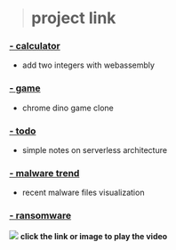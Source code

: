 > # project link

<!-- [![](/​/1.png)](https://lignah.me/web_assembly) -->
### [- calculator](https://lignah.me/web_assembly)
- add two integers with webassembly
### [- game](https://lignah.me/game-cactus_jumping)
- chrome dino game clone
### [- todo](https://lignah.me/todo)
- simple notes on serverless architecture
### [- malware trend](https://lignah.me/malware_trend)
- recent malware files visualization
### [- ransomware](https://youtu.be/SBxirYCC0t0)
[![](/​/xxxsomware.png)](https://youtu.be/SBxirYCC0t0)
**click the link or image to play the video**
